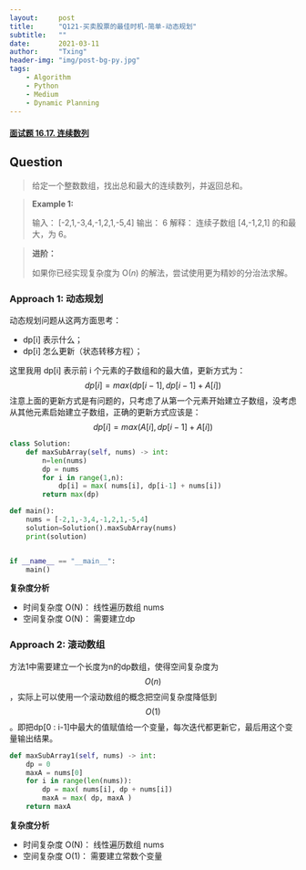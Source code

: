 ```yaml
---
layout:     post
title:      "Q121-买卖股票的最佳时机-简单-动态规划"
subtitle:   ""
date:       2021-03-11
author:     "Txing"
header-img: "img/post-bg-py.jpg"
tags:
    - Algorithm
    - Python
    - Medium
    - Dynamic Planning
---
```


#### [面试题 16.17. 连续数列](https://leetcode-cn.com/problems/contiguous-sequence-lcci/)

## Question

> 给定一个整数数组，找出总和最大的连续数列，并返回总和。
>

> **Example 1:**
>
> 输入： [-2,1,-3,4,-1,2,1,-5,4]
> 输出： 6
> 解释： 连续子数组 [4,-1,2,1] 的和最大，为 6。

> **进阶：**
>
> 如果你已经实现复杂度为 O(*n*) 的解法，尝试使用更为精妙的分治法求解。

### Approach 1:  动态规划

动态规划问题从这两方面思考：

- dp[i] 表示什么；
- dp[i] 怎么更新（状态转移方程）；

这里我用 dp[i] 表示前 i 个元素的子数组和的最大值，更新方式为：
$$
dp[i] = max( dp[i-1], dp[i-1]+A[i])
$$
注意上面的更新方式是有问题的，只考虑了从第一个元素开始建立子数组，没考虑从其他元素启始建立子数组，正确的更新方式应该是：
$$
dp[i] = max( A[i], dp[i-1]+A[i])
$$


```python
class Solution:
    def maxSubArray(self, nums) -> int:
        n=len(nums)
        dp = nums
        for i in range(1,n):
            dp[i] = max( nums[i], dp[i-1] + nums[i])
        return max(dp)

def main():
    nums = [-2,1,-3,4,-1,2,1,-5,4]
    solution=Solution().maxSubArray(nums)
    print(solution)


if __name__ == "__main__":
    main()
```

**复杂度分析**

- 时间复杂度 O(N)： 线性遍历数组 nums 
- 空间复杂度 O(N)： 需要建立dp



### Approach 2:  滚动数组

方法1中需要建立一个长度为n的dp数组，使得空间复杂度为$$O(n)$$，实际上可以使用一个滚动数组的概念把空间复杂度降低到$$O(1)$$。即把dp[0 : i-1]中最大的值赋值给一个变量，每次迭代都更新它，最后用这个变量输出结果。

```python
def maxSubArray1(self, nums) -> int:
    dp = 0
    maxA = nums[0]
    for i in range(len(nums)):
        dp = max( nums[i], dp + nums[i])
        maxA = max( dp, maxA )
    return maxA
```

**复杂度分析**

- 时间复杂度 O(N)： 线性遍历数组 nums 
- 空间复杂度 O(1)： 需要建立常数个变量